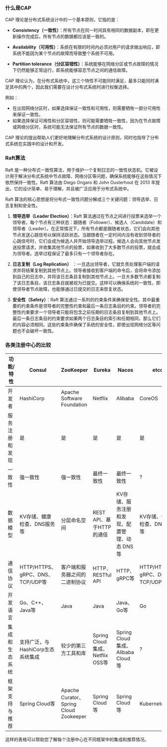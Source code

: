 ### 什么是CAP

CAP 理论是分布式系统设计中的一个基本原则，它指的是：

- **Consistency（一致性）**：所有节点在同一时间具有相同的数据副本，即在更新操作完成后，所有节点的数据都应该是一致的。

- **Availability（可用性）**：系统在有限的时间内必须对用户的请求做出响应，即系统不能因为某个节点的故障而导致整个系统不可用。

- **Partition tolerance（分区容错性）**：系统能够在网络分区或节点故障的情况下仍然能够正常运行，即系统能够容忍节点之间的通信故障。

CAP 理论认为，在分布式系统中，这三个特性不可能同时满足，最多只能同时满足其中的两个，因此我们需要在设计分布式系统时进行权衡选择。

例如：

- 在出现网络分区时，如果选择保证一致性和可用性，则需要牺牲一部分可用性来保证一致性。
- 如果选择保证可用性和分区容错性，则可能需要牺牲一致性，因为在节点故障或网络分区时，系统可能无法保证所有节点的数据一致性。

CAP 理论的提出帮助人们更好地理解分布式系统的设计原则，同时也指导了分布式系统在实践中的设计和开发。

### Raft算法

Raft 是一种分布式一致性算法，用于维护一个复制日志的一致性状态机。它被设计用于解决分布式系统中节点故障、网络分区等问题，确保系统能够在这些情况下依然保持一致性。Raft 算法由 Diego Ongaro 和 John Ousterhout 在 2013
年提出，它的设计简单、易于理解，并且被广泛应用于分布式系统中。

Raft 算法的核心思想是将分布式一致性问题分解成三个关键问题：领导选举、日志复制和安全性。

1. **领导选举（Leader Election）**：Raft
   算法通过在节点之间进行投票来选举一个领导者。每个节点有三种状态：跟随者（Follower）、候选人（Candidate）和领导者（Leader）。在正常情况下，所有节点都是跟随者状态，它们会向其他节点发送心跳信号以保持活跃状态。当跟随者在一定时间内没有收到领导者的心跳信号时，它们会成为候选人并开始领导选举过程。候选人会向其他节点发送投票请求，并收集其他节点的投票，如果收到了大多数节点的投票，就会成为领导者。选举过程保证了最多只有一个领导者存在。

2. **日志复制（Log Replication）**
   ：一旦选出领导者，它就负责处理客户端的请求并将结果复制到其他节点上。领导者接收到客户端的命令后，会将命令添加到自己的日志中，并将该日志条目复制到其他节点上。一旦大多数节点都复制了该日志条目，该日志条目就被视为已提交。这样可以确保系统的一致性，即使领导者节点故障，也能够通过已提交的日志来恢复状态。

3. **安全性（Safety）**：Raft
   算法通过一系列的约束条件来确保安全性。其中最重要的约束条件是领导者的完整性约束和最后一条日志条目的约束。领导者的完整性约束要求一个领导者只能将包含之前任期的日志条目复制到其他节点上。最后一条日志条目的约束要求如果两个日志条目的索引和任期相同，那么它们的内容必须相同。这些约束条件确保了系统的安全性，即使出现网络分区等问题也不会破坏一致性。

### 各类注册中心的比较

| 功能/特性          | Consul                                  | ZooKeeper                               | Eureka                                    | Nacos                                   | etcd                                    |
|-----------------|-----------------------------------------|-----------------------------------------|-------------------------------------------|-----------------------------------------|-----------------------------------------|
| 开发者             | HashiCorp                                | Apache Software Foundation               | Netflix                                   | Alibaba                                  | CoreOS                                  |
| 服务注册和发现    | 是                                      | 是                                      | 是                                        | 是                                      | 是                                      |
| 一致性             | 强一致性                                 | 强一致性                                | 最终一致性                                 | 最终一致性                               | ?                                       |
| 数据模型           | KV存储、健康检查、DNS服务等               | 分层命名空间                              | REST API、基于HTTP的通信                       | KV存储、服务注册和发现、配置管理、动态 DNS等 | KV存储、健康检查、DNS服务等                 |
| 通信协议           | HTTP/HTTPS、gRPC、DNS、TCP/UDP等         | 客户端和服务器之间的二进制协议             | HTTP、RESTful API                          | HTTP、gRPC等                              | HTTP/HTTPS、gRPC、DNS、TCP/UDP等         |
| 开发语言           | Go、C++、Java等                          | Java                                    | Java                                      | Java、Go等                              | Go                                      |
| 集成和生态系统    | 支持广泛，与HashiCorp生态系统集成         | 较少的第三方工具和库                        | Spring Cloud集成、Netflix OSS等                | Spring Cloud集成、Alibaba Cloud等           | ?                                       |
| 框架支持与推荐    | Spring Cloud等                           | Apache Curator、Spring Cloud Zookeeper    | Spring Cloud等                            | Spring Cloud等                           | Kubernetes等                            |

这样的表格可以帮助您了解每个注册中心在不同框架中的集成和推荐情况。